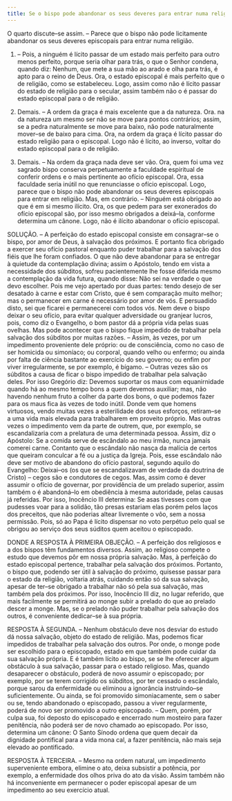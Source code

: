 ```yaml
---
title: Se o bispo pode abandonar os seus deveres para entrar numa religião
---
```


O quarto discute–se assim. – Parece que o bispo não pode licitamente abandonar os seus deveres episcopais para entrar numa religião.  

1. – Pois, a ninguém é lícito passar de um estado mais perfeito para outro menos perfeito, porque seria olhar para trás, o que o Senhor condena, quando diz: Nenhum, que mete a sua mão ao arado e olha para trás, é apto para o reino de Deus. Ora, o estado episcopal é mais perfeito que o de religião, como se estabeleceu. Logo, assim como não é lícito passar do estado de religião para o secular, assim também não o é passar do estado episcopal para o de religião.  

2. Demais. – A ordem da graça é mais excelente que a da natureza. Ora. na da natureza um mesmo ser não se move para pontos contrários; assim, se a pedra naturalmente se move para baixo, não pode naturalmente mover–se de baixo para cima. Ora, na ordem da graça é lícito passar do estado religião para o episcopal. Logo não é lícito, ao inverso, voltar do estado episcopal para o de religião.  

3. Demais. – Na ordem da graça nada deve ser vão. Ora, quem foi uma vez sagrado bispo conserva perpetuamente a faculdade espiritual de conferir ordens e o mais pertinente ao ofício episcopal. Ora, essa faculdade seria inútil no que renunciasse o ofício episcopal. Logo, parece que o bispo não pode abandonar os seus deveres episcopais para entrar em religião.  Mas, em contrário. – Ninguém está obrigado ao que é em si mesmo ilícito. Ora, os que pedem para ser exonerados do ofício episcopal são, por isso mesmo obrigados a deixá–la, conforme determina um cânone. Logo, não é ilícito abandonar o ofício episcopal.  

SOLUÇÃO. – A perfeição do estado episcopal consiste em consagrar–se o bispo, por amor de Deus, à salvação dos próximos. E portanto fica obrigado a exercer seu ofício pastoral enquanto puder trabalhar para a salvação dos fiéis que lhe foram confiados. O que não deve abandonar para se entregar à quietude da contemplação divina; assim o Apóstolo, tendo em vista a necessidade dos súbditos, sofreu pacientemente lhe fosse diferida mesmo a contemplação da vida futura, quando disse: Não sei na verdade o que devo escolher. Pois me vejo apertado por duas partes: tendo desejo de ser desatado à carne e estar com Cristo, que é sem comparação muito melhor; mas o permanecer em carne é necessário por amor de vós. E persuadido disto, sei que ficarei e permanecerei com todos vós. Nem deve o bispo deixar o seu ofício, para evitar qualquer adversidade ou granjear lucros, pois, como diz o Evangelho, o bom pastor dá a própria vida pelas suas ovelhas.  Mas pode acontecer que o bispo fique impedido de trabalhar pela salvação dos súbditos por muitas razões. – Assim, às vezes, por um impedimento proveniente dele próprio: ou de consciência, como no caso de ser homicida ou simoníaco; ou corporal, quando velho ou enfermo; ou ainda por falta de ciência bastante ao exercício do seu governo; ou enfim por viver irregularmente, se por exemplo, é bígamo. – Outras vezes são os súbditos a causa de ficar o bispo impedido de trabalhar pela salvação deles. Por isso Gregório diz: Devemos suportar os maus com equanirnidade quando há ao mesmo tempo bons a quem devemos auxiliar; mas, não havendo nenhum fruto a colher da parte dos bons, o que podemos fazer para os maus fica às vezes de todo inútil. Donde vem que homens virtuosos, vendo muitas vezes a esterilidade dos seus esforços, retiram–se a uma vida mais elevada para trabalharem em proveito próprio. Mas outras vezes o impedimento vem da parte de outrem, que, por exemplo, se escandalizaria com a prelatura de uma determinada pessoa. Assim, diz o Apóstolo: Se a comida serve de escândalo ao meu irmão, nunca jamais comerei carne. Contanto que o escândalo não nasça da malícia de certos que queiram conculcar a fé ou a justiça da Igreja. Pois, esse escândalo não deve ser motivo de abandono do ofício pastoral, segundo aquilo do Evangelho: Deixai–os (os que se escandalizavam de verdade da doutrina de Cristo) – cegos são e condutores de cegos.  Mas, assim como é dever assumir o ofício de governar, por providência de um prelado superior, assim também o é abandoná–lo em obediência à mesma autoridade, pelas causas já referidas. Por isso, Inocêncio III determina: Se asas tivesses com que pudesses voar para a solidão, tão presas estariam elas porém pelos laços dos preceitos, que não poderias altear livremente o vôo, sem a nossa permissão. Pois, só ao Papa é lícito dispensar no voto perpétuo pelo qual se obrigou ao serviço dos seus súditos quem aceitou o episcopado.  

DONDE A RESPOSTA À PRIMEIRA OBJEÇÃO. – A perfeição dos religiosos e a dos bispos têm fundamentos diversos. Assim, ao religioso compete o estudo que devemos pôr em nossa própria salvação. Mas, à perfeição do estado episcopal pertence, trabalhar pela salvação dos próximos. Portanto, o bispo que, podendo ser útil à salvação do próximo, quisesse passar para o estado da religião, voltaria atrás, cuidando então só da sua salvação, apesar de ter–se obrigado a trabalhar não só pela sua salvação, mas também pela dos próximos. Por isso, Inocêncio III diz, no lugar referido, que mais facilmente se permitirá ao monge subir a prelado do que ao prelado descer a monge. Mas, se o prelado não puder trabalhar pela salvação dos outros, é conveniente dedicar–se à sua própria.  

RESPOSTA À SEGUNDA. – Nenhum obstáculo deve nos desviar do estudo dá nossa salvação, objeto do estado de religião. Mas, podemos ficar impedidos de trabalhar pela salvação dos outros. Por onde, o monge pode ser escolhido para o episcopado, estado em que também pode cuidar da sua salvação própria. E é também lícito ao bispo, se se lhe oferecer algum obstáculo à sua salvação, passar para o estado religioso. Mas, quando desaparecer o obstáculo, poderá de novo assumir o episcopado; por exemplo, por se terem corrigido os súbditos, por ter cessado o escândalo, porque sarou da enfermidade ou eliminou a ignorância instruindo–se suficientemente. Ou ainda, se foi promovido simoniacamente, sem o saber ou se, tendo abandonado o episcopado, passou a viver regularmente, poderá de novo ser promovido a outro episcopado. – Quem, porém, por culpa sua, foi deposto do episcopado e encerrado num mosteiro para fazer penitência, não poderá ser de novo chamado ao episcopado. Por isso, determina um cânone: O Santo Sínodo ordena que quem decair da dignidade pontifical para a vida mona cal, a fazer penitência, não mais seja elevado ao pontificado.  

RESPOSTA À TERCEIRA. – Mesmo na ordem natural, um impedimento superveniente embora, elimine o ato, deixa subsistir a potência, por exemplo, a enfermidade dos olhos priva do ato da visão. Assim também não há inconveniente em permanecer o poder episcopal apesar de um impedimento ao seu exercício atual.